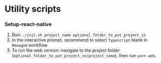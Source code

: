 # Utility scripts

### Setup-react-native

1. Run: `./init.sh project_name optional_folder_to_put_project_in`
2. In the interactive prompt, recommend to select `Typescript` blank in `Managed` workflow
3. To run the web version: navigate to the project folder (`optional_folder_to_put_project_in/project_name`), then run `yarn web`.
